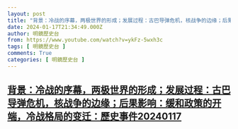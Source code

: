 ```yaml
---
layout: post
title: "背景：冷战的序幕，两极世界的形成；发展过程：古巴导弹危机，核战争的边缘；后果影响：缓和政策的开端，冷战格局的变迁：歷史事件20240117"
date: 2024-01-17T21:34:49.000Z
author: 明鏡歷史台
from: https://www.youtube.com/watch?v=ykFz-5wxh3c
tags: [ 明鏡歷史台 ]
comments: True
categories: [ 明鏡歷史台 ]
---
```

<!--1705527289000-->
[背景：冷战的序幕，两极世界的形成；发展过程：古巴导弹危机，核战争的边缘；后果影响：缓和政策的开端，冷战格局的变迁：歷史事件20240117](https://www.youtube.com/watch?v=ykFz-5wxh3c)
------

<div>

</div>
